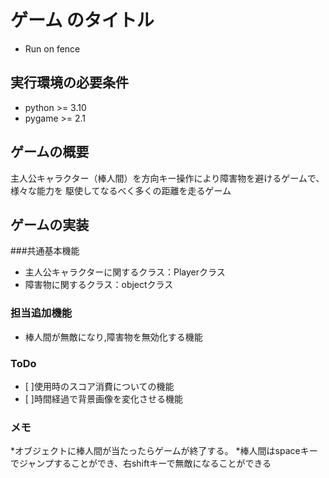 # ゲーム のタイトル
* Run on fence
## 実行環境の必要条件
* python >= 3.10
* pygame >= 2.1

## ゲームの概要
主人公キャラクター（棒人間）を方向キー操作により障害物を避けるゲームで、様々な能力を
駆使してなるべく多くの距離を走るゲーム

## ゲームの実装
###共通基本機能
* 主人公キャラクターに関するクラス：Playerクラス
* 障害物に関するクラス：objectクラス
### 担当追加機能
* 棒人間が無敵になり,障害物を無効化する機能
### ToDo
- [ ]使用時のスコア消費についての機能
- [ ]時間経過で背景画像を変化させる機能
### メモ
*オブジェクトに棒人間が当たったらゲームが終了する。
*棒人間はspaceキーでジャンプすることができ、右shiftキーで無敵になることができる